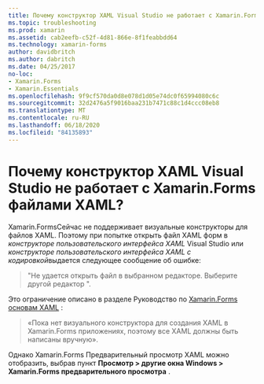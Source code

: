 ```yaml
---
title: Почему конструктор XAML Visual Studio не работает с Xamarin.Forms файлами XAML?
ms.topic: troubleshooting
ms.prod: xamarin
ms.assetid: cab2eefb-c52f-4d81-866e-8f1feabbdd64
ms.technology: xamarin-forms
author: davidbritch
ms.author: dabritch
ms.date: 04/25/2017
no-loc:
- Xamarin.Forms
- Xamarin.Essentials
ms.openlocfilehash: 9f9cf570da0d8e078d1d05e74dc0f65994080c6c
ms.sourcegitcommit: 32d2476a5f9016baa231b7471c88c1d4ccc08eb8
ms.translationtype: MT
ms.contentlocale: ru-RU
ms.lasthandoff: 06/18/2020
ms.locfileid: "84135893"
---
```

# <a name="why-doesnt-the-visual-studio-xaml-designer-work-for-xamarinforms-xaml-files"></a>Почему конструктор XAML Visual Studio не работает с Xamarin.Forms файлами XAML?

Xamarin.FormsСейчас не поддерживает визуальные конструкторы для файлов XAML. Поэтому при попытке открыть файл XAML форм в *конструкторе пользовательского интерфейса XAML* Visual Studio или *конструкторе пользовательского интерфейса XAML с кодировкой*выдается следующее сообщение об ошибке:

> "Не удается открыть файл в выбранном редакторе. Выберите другой редактор ".

Это ограничение описано в разделе Руководство по [ Xamarin.Forms основам XAML](~/xamarin-forms/xaml/xaml-basics/index.md) :

> «Пока нет визуального конструктора для создания XAML в Xamarin.Forms приложениях, поэтому все XAML должны быть написаны вручную».

Однако Xamarin.Forms Предварительный просмотр XAML можно отобразить, выбрав пункт **Просмотр > другие окна Windows > Xamarin.Forms предварительного просмотра** .
